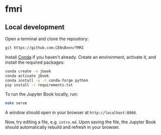 # fmri

## Local development

Open a terminal and clone the repository:
```bash
git https://github.com:CENsBonn/fMRI
```

Install [Conda](https://conda-forge.org/download/)
if you haven't already.
Create an environment, activate it, and install the required packages:

```bash
conda create -n jbook
conda activate jbook
conda install -y -c conda-forge python
pip install -r requirements.txt 
```

To run the Jupyter Book locally, run:

```bash
make serve
```

A window should open in your browser at `http://localhost:8008`.

Now, try editing a file, e.g. `intro.md`. Upon saving the file, the Jupyter
Book should automatically rebuild and refresh in your browser.
